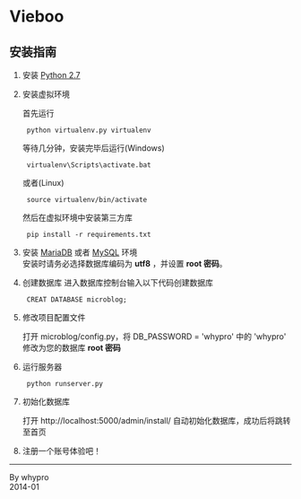 # Vieboo

## 安装指南

1. 安装 [Python 2.7](http://www.python.org/download/)

2. 安装虚拟环境 

	首先运行
	
		python virtualenv.py virtualenv
	等待几分钟，安装完毕后运行(Windows)
	
		virtualenv\Scripts\activate.bat
	或者(Linux)
	
		source virtualenv/bin/activate
	然后在虚拟环境中安装第三方库
	
		pip install -r requirements.txt

2. 安装 [MariaDB](https://downloads.mariadb.org/mariadb/) 或者 [MySQL](http://dev.mysql.com/downloads/mysql/) 环境  
安装时请务必选择数据库编码为 **utf8** ，并设置 **root 密码**。
 
3. 创建数据库
进入数据库控制台输入以下代码创建数据库

		CREAT DATABASE microblog;
4. 修改项目配置文件

	打开 microblog/config.py，将 DB_PASSWORD = 'whypro' 中的 'whypro' 修改为您的数据库 **root 密码**
5. 运行服务器

		python runserver.py
7. 初始化数据库

	打开 http://localhost:5000/admin/install/ 自动初始化数据库，成功后将跳转至首页

8. 注册一个账号体验吧！


------
By whypro  
2014-01

